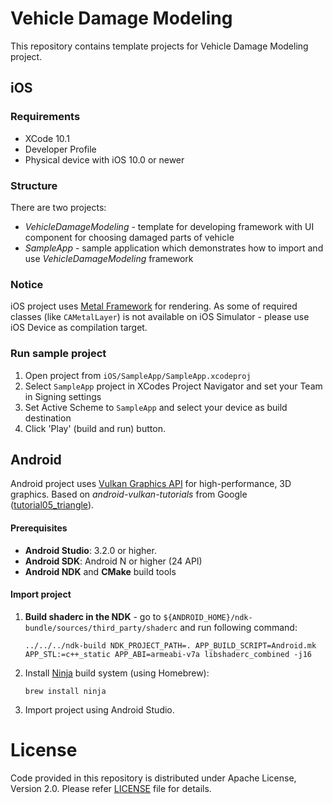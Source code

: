 # Vehicle Damage Modeling

This repository contains template projects for Vehicle Damage Modeling project.

## iOS

### Requirements

 - XCode 10.1
 - Developer Profile
 - Physical device with iOS 10.0 or newer

### Structure
There are two projects:

 - _VehicleDamageModeling_ - template for developing framework with UI component for choosing damaged parts of vehicle
 - _SampleApp_ - sample application which demonstrates how to import and use _VehicleDamageModeling_ framework

### Notice
iOS project uses [Metal Framework](https://developer.apple.com/metal/) for rendering. As some of required classes (like `CAMetalLayer`) is not available on iOS Simulator - please use iOS Device as compilation target.

### Run sample project
1. Open project from ```iOS/SampleApp/SampleApp.xcodeproj```
2. Select ```SampleApp``` project in XCodes Project Navigator and set your Team in Signing settings
3. Set Active Scheme to ```SampleApp``` and select your device as build destination
4. Click 'Play' (build and run) button.

## Android

Android project uses [Vulkan Graphics API](https://developer.android.com/ndk/guides/graphics/) for high-performance, 3D graphics. Based on _android-vulkan-tutorials_ from Google ([tutorial05_triangle](https://github.com/googlesamples/android-vulkan-tutorials/tree/master/tutorial05_triangle/)).

#### Prerequisites

 - __Android Studio__: 3.2.0 or higher.
 - __Android SDK__: Android N or higher (24 API)
 - __Android NDK__ and __CMake__ build tools

#### Import project

 1. __Build shaderc in the NDK__ - go to `${ANDROID_HOME}/ndk-bundle/sources/third_party/shaderc` and run following command:

    ```
    ../../../ndk-build NDK_PROJECT_PATH=. APP_BUILD_SCRIPT=Android.mk APP_STL:=c++_static APP_ABI=armeabi-v7a libshaderc_combined -j16
    ```

 2. Install [Ninja](https://ninja-build.org/) build system (using Homebrew):

    ```
    brew install ninja
    ```

3. Import project using Android Studio.

# License

Code provided in this repository is distributed under Apache License, Version 2.0. Please refer [LICENSE](../master/LICENSE) file for details.
